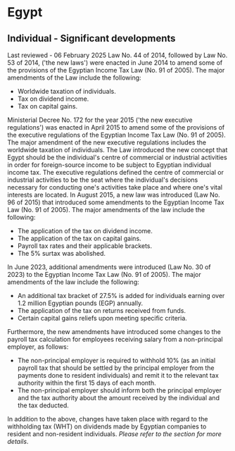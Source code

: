 # Egypt
## Individual - Significant developments
Last reviewed - 06 February 2025
Law No. 44 of 2014, followed by Law No. 53 of 2014, ('the new laws') were enacted in June 2014 to amend some of the provisions of the Egyptian Income Tax Law (No. 91 of 2005). The major amendments of the Law include the following:
  * Worldwide taxation of individuals.
  * Tax on dividend income.
  * Tax on capital gains.


Ministerial Decree No. 172 for the year 2015 ('the new executive regulations') was enacted in April 2015 to amend some of the provisions of the executive regulations of the Egyptian Income Tax Law (No. 91 of 2005). The major amendment of the new executive regulations includes the worldwide taxation of individuals.
The Law introduced the new concept that Egypt should be the individual's centre of commercial or industrial activities in order for foreign-source income to be subject to Egyptian individual income tax.
The executive regulations defined the centre of commercial or industrial activities to be the seat where the individual's decisions necessary for conducting one's activities take place and where one's vital interests are located.
In August 2015, a new law was introduced (Law No. 96 of 2015) that introduced some amendments to the Egyptian Income Tax Law (No. 91 of 2005). The major amendments of the law include the following:
  * The application of the tax on dividend income.
  * The application of the tax on capital gains.
  * Payroll tax rates and their applicable brackets.
  * The 5% surtax was abolished.


In June 2023, additional amendments were introduced (Law No. 30 of 2023) to the Egyptian Income Tax Law (No. 91 of 2005). The major amendments of the law include the following:
  * An additional tax bracket of 27.5% is added for individuals earning over 1.2 million Egyptian pounds (EGP) annually.
  * The application of the tax on returns received from funds.
  * Certain capital gains reliefs upon meeting specific criteria.


Furthermore, the new amendments have introduced some changes to the payroll tax calculation for employees receiving salary from a non-principal employer, as follows:
  * The non-principal employer is required to withhold 10% (as an initial payroll tax that should be settled by the principal employer from the payments done to resident individuals) and remit it to the relevant tax authority within the first 15 days of each month.
  * The non-principal employer should inform both the principal employer and the tax authority about the amount received by the individual and the tax deducted.


In addition to the above, changes have taken place with regard to the withholding tax (WHT) on dividends made by Egyptian companies to resident and non-resident individuals. _Please refer to the section for more details_.
